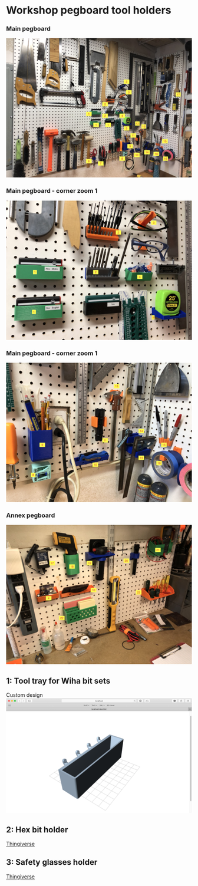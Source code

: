 # Workshop pegboard tool holders

### Main pegboard
![](https://github.com/woodwerk/pegboard/blob/master/img/main.jpeg)
### Main pegboard - corner zoom 1
![](https://github.com/woodwerk/pegboard/blob/master/img/main_zoom_1.jpeg)
### Main pegboard - corner zoom 1
![](https://github.com/woodwerk/pegboard/blob/master/img/main_zoom_2.jpeg)
### Annex pegboard
![](https://github.com/woodwerk/pegboard/blob/master/img/annex.jpeg)

## 1: Tool tray for Wiha bit sets 
Custom design
![](https://github.com/woodwerk/pegboard/blob/master/img/tool_tray.png)
## 2: Hex bit holder
[Thingiverse](link_URL)
## 3: Safety glasses holder
[Thingiverse](link_URL)
